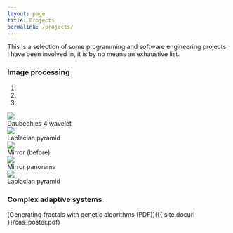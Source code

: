 ```yaml
---
layout: page
title: Projects
permalink: /projects/
---
```


This is a selection of some programming and software engineering projects I
have been involved in, it is by no means an exhaustive list.

### Image processing

<div id="carousel-example-generic" class="carousel slide" data-ride="carousel">
  <!-- Indicators -->
  <ol class="carousel-indicators">
    <li data-target="#carousel-example-generic" data-slide-to="0" class="active"></li>
    <li data-target="#carousel-example-generic" data-slide-to="1"></li>
    <li data-target="#carousel-example-generic" data-slide-to="2"></li>
  </ol>

  <!-- Wrapper for slides -->
  <div class="carousel-inner">
    <div class="item active">
      <img src="{{ site.imageurl }}/daubechies4.png">
      <div class="carousel-caption">
        Daubechies 4 wavelet
      </div>
    </div>
    <div class="item">
      <img src="{{ site.imageurl }}/laplacianPyramid.png">
      <div class="carousel-caption">
        Laplacian pyramid
      </div>
    </div>
    <div class="item">
      <img src="{{ site.imageurl }}/mirror.png">
      <div class="carousel-caption">
        Mirror (before)
      </div>
    </div>
    <div class="item">
      <img src="{{ site.imageurl }}/mirrorPanorama.png">
      <div class="carousel-caption">
        Mirror panorama
      </div>
    </div>
    <div class="item">
      <img src="{{ site.imageurl }}/laplacianPyramid.png">
      <div class="carousel-caption">
        Laplacian pyramid
      </div>
    </div>
  </div>
  <!-- Controls -->
  <a class="left carousel-control" href="#carousel-example-generic" role="button" data-slide="prev">
    <span class="glyphicon glyphicon-chevron-left"></span>
  </a>
  <a class="right carousel-control" href="#carousel-example-generic" role="button" data-slide="next">
    <span class="glyphicon glyphicon-chevron-right"></span>
  </a>
</div>

### Complex adaptive systems
[Generating fractals with genetic algorithms (PDF)]({{ site.docurl }}/cas_poster.pdf)